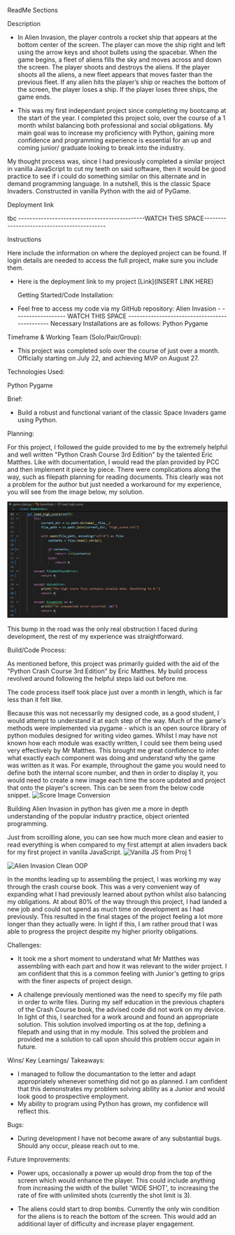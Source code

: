 ReadMe Sections

Description

- In Alien Invasion, the player controls a rocket ship that appears
  at the bottom center of the screen. The player can move the
  ship right and left using the arrow keys and shoot bullets using
  the spacebar. When the game begins, a fleet of aliens fills the
  sky and moves across and down the screen. The player shoots
  and destroys the aliens. If the player shoots all the aliens, a new
  fleet appears that moves faster than the previous fleet. If any
  alien hits the player’s ship or reaches the bottom of the screen,
  the player loses a ship. If the player loses three ships, the game
  ends.

- This was my first independant project since completing my bootcamp at the start of the year. I completed this project solo, over the course of a 1 month whilst balancing both professional and social obligations.
  My main goal was to increase my proficiency with Python, gaining more confidence and programming experience is essential for an up and coming junior/ graduate looking to break into the industry.

My thought process was, since I had previously completed a similar project in vanilla JavaScript to cut my teeth on said software, then it would be good practice to see if i could do something similar on this alternate and in demand programming language.
In a nutshell, this is the classic Space Invaders. Constructed in vanilla Python with the aid of PyGame.

Deployment link

tbc ---------------------------------------------WATCH THIS SPACE-------------------------------------------

Instructions

Here include the information on where the deployed project can be found. If login details are needed to access the full project, make sure you include them.

- Here is the deployment link to my project
  [Link](INSERT LINK HERE)

  Getting Started/Code Installation:

- Feel free to access my code via my GitHub repository:
  Alien Invasion - ------------------ WATCH THIS SPACE ----------------------------------------------
  Necessary Installations are as follows:
  Python
  Pygame

Timeframe & Working Team (Solo/Pair/Group):

- This project was completed solo over the course of just over a month.
  Officially starting on July 22, and achieving MVP on August 27.

Technologies Used:

Python
Pygame

Brief:

- Build a robust and functional variant of the classic Space Invaders game using Python.

Planning:

For this project, I followed the guide provided to me by the extremely helpful and well written "Python Crash Course 3rd Edition" by the talented Eric Matthes. Like with documentation, I would read the plan provided by PCC and then implement it piece by piece.
There were complications along the way, such as filepath planning for reading documents.
This clearly was not a problem for the author but just needed a workaround for my experience, you will see from the image below, my solution.

![Filepath Trouble](./images/filepath_trouble.png)

This bump in the road was the only real obstruction I faced during development, the rest of my experience was  straightforward.

Build/Code Process:

As mentioned before, this project was primarily guided with the aid of the "Python Crash Course 3rd Edition" by Eric Matthes.
My build process revolved around following the helpful steps laid out before me.

The code process itself took place just over a month in length, which is far less than it felt like.

Because this was not necessarily my designed code, as a good student, I would attempt to understand it at each step of the way. Much of the game's methods were implemented via pygame - which is an open source library of python modules designed for writing video games. Whilst I may have not known how each module was exactly written, I could see them being used very effectively by Mr Matthes. This brought me great confidence to infer what exactly each component was doing and understand why the game was written as it was.
For example, throughout the game you would need to define both the internal score number, and then in order to display it, you would need to create a new image each time the score updated and project that onto the player's screen. This can be seen from the below code snippet.
![Score Image Conversion]()


Building Alien Invasion in python has given me a more in depth understanding of the popular industry practice, object oriented programming.

Just from scroilling alone, you can see how much more clean and easier to read everything is when compared to my first attempt at alien invaders back for my first project in vanilla JavaScript.
![Vanilla JS from Proj 1]()

![Alien Invasion Clean OOP]()

In the months leading up to assembling the project, I was working my way through the crash course book.
This was a very convenient way of expanding what I had previously learned about python whilst also balancing my obligations.
At about 80% of the way through this project, I had landed a new job and could not spend as much time on development as I had previously.
This resulted in the final stages of the project feeling a lot more longer than they actually were. In light if this, I am rather proud that I was able to progress the project despite my higher priority obligations. 


Challenges:

- It took me a short moment to understand what Mr Matthes was assembling with each part and how it was relevant to the wider project. I am confident that this is a common feeling with Junior's getting to grips with the finer aspects of project design.

- A challenge previously mentioned was the need to specify my file path in order to write files. During my self education in the previous chapters of the Crash Course book, the advised code did not work on my device. In light of this, I searched for a work around and found an appropriate solution. This solution involved importing os at the top, defining a filepath and using that in my module. This solved the problem and provided me a solution to call upon should this problem occur again in future.

Wins/ Key Learnings/ Takeaways:

- I managed to follow the documantation to the letter and adapt appropriately whenever something did not go as planned. I am confident that this demonstrates my problem solving ability as a Junior and would look good to prospective employment.
- My ability to program using Python has grown, my confidence will reflect this.

Bugs:

- During development I have not become aware of any substantial bugs. Should any occur, please reach out to me.

Future Improvements:

- Power ups, occasionally a power up would drop from the top of the screen which would enhance the player. This could include anything from increasing the width of the bullet 'WIDE SHOT', to increasing the rate of fire with unlimited shots (currently the shot limit is 3).

- The aliens could start to drop bombs. Currently the only win condition for the aliens is to reach the bottom of the screen. This would add an additional layer of difficulty and increase player engagement.
